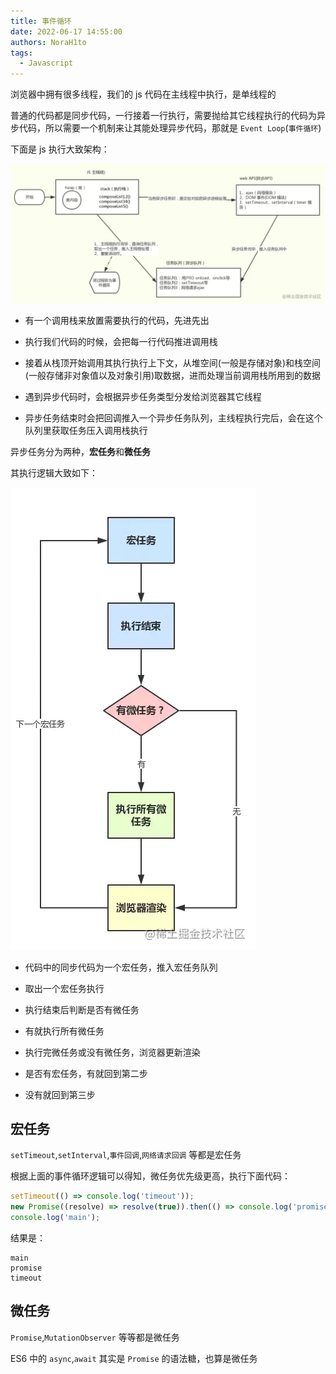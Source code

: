 ```yaml
---
title: 事件循环
date: 2022-06-17 14:55:00
authors: NoraH1to
tags:
  - Javascript
---
```


浏览器中拥有很多线程，我们的 js 代码在主线程中执行，是单线程的

普通的代码都是同步代码，一行接着一行执行，需要抛给其它线程执行的代码为异步代码，所以需要一个机制来让其能处理异步代码，那就是 `Event Loop`(`事件循环`)

下面是 js 执行大致架构：

![事件循环](./event_loop.webp)

- 有一个调用栈来放置需要执行的代码，先进先出

- 执行我们代码的时候，会把每一行代码推进调用栈

- 接着从栈顶开始调用其执行执行上下文，从堆空间(一般是存储对象)和栈空间(一般存储非对象值以及对象引用)取数据，进而处理当前调用栈所用到的数据

- 遇到异步代码时，会根据异步任务类型分发给浏览器其它线程

- 异步任务结束时会把回调推入一个异步任务队列，主线程执行完后，会在这个队列里获取任务压入调用栈执行

异步任务分为两种，**宏任务**和**微任务**

其执行逻辑大致如下：

![事件循环](./event_loop_1.webp)

- 代码中的同步代码为一个宏任务，推入宏任务队列

- 取出一个宏任务执行

- 执行结束后判断是否有微任务

- 有就执行所有微任务

- 执行完微任务或没有微任务，浏览器更新渲染

- 是否有宏任务，有就回到第二步

- 没有就回到第三步

## 宏任务

`setTimeout`,`setInterval`,`事件回调`,`网络请求回调` 等都是宏任务

根据上面的事件循环逻辑可以得知，微任务优先级更高，执行下面代码：

```javascript
setTimeout(() => console.log('timeout'));
new Promise((resolve) => resolve(true)).then(() => console.log('promise'));
console.log('main');
```

结果是：

```
main
promise
timeout
```

## 微任务

`Promise`,`MutationObserver` 等等都是微任务

ES6 中的 `async`,`await` 其实是 `Promise` 的语法糖，也算是微任务
